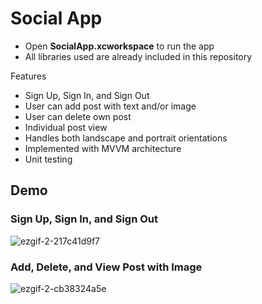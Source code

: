 # Social App

- Open **SocialApp.xcworkspace** to run the app
- All libraries used are already included in this repository

Features
- Sign Up, Sign In, and Sign Out
- User can add post with text and/or image
- User can delete own post
- Individual post view
- Handles both landscape and portrait orientations
- Implemented with MVVM architecture
- Unit testing

## Demo

### Sign Up, Sign In, and Sign Out
![ezgif-2-217c41d9f7](https://user-images.githubusercontent.com/1901338/217505472-74e44a69-6d4c-4b55-bfd9-b3a9cde835df.gif)

### Add, Delete, and View Post with Image
![ezgif-2-cb38324a5e](https://user-images.githubusercontent.com/1901338/217504924-a44642f6-fafb-4981-bba2-a03b1c3b7ece.gif)
